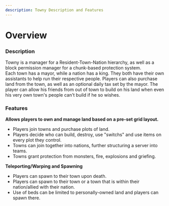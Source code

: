 ```yaml
---
description: Towny Description and Features
---
```


# Overview

### Description

Towny is a manager for a Resident-Town-Nation hierarchy, as well as a block permission manager for a chunk-based protection system.\
Each town has a mayor, while a nation has a king. They both have their own assistants to help run their respective people. Players can also purchase land from the town, as well as an optional daily tax set by the mayor. The player can allow his friends from out of town to build on his land when even his very own town's people can't build if he so wishes.

### Features

**Allows players to own and manage land based on a pre-set grid layout.**

* Players join towns and purchase plots of land.
* Players decide who can build, destroy, use "switchs" and use items on every plot they control.
* Towns can join together into nations, further structuring a server into teams.
* Towns grant protection from monsters, fire, explosions and griefing.

**Teleporting/Warping and Spawning**

* Players can spawn to their town upon death.
* Players can spawn to their town or a town that is within their nation/allied with their nation.
* Use of beds can be limited to personally-owned land and players can spawn there.

